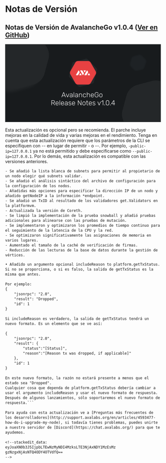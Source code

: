 # Notas de Versión

## Notas de Versión de AvalancheGo v1.0.4 \([Ver en GitHub](https://github.com/ava-labs/avalanchego/releases/tag/v1.0.4)\)

![AvalancheGo release notes v1.0.4.png](../../.gitbook/assets/AvalancheGo-release-notes-v1.0.4.png)

Esta actualización es opcional pero se recomienda. El parche incluye mejoras en la calidad de vida y varias mejoras en el rendimiento. Tenga en cuenta que esta actualización requiere que los parámetros de la CLI se especifiquen con -- en lugar de permitir - o --. Por ejemplo, `-public-ip=127.0.0.1` ya no está permitido y debe especificarse como `--public-ip=127.0.0.1`. Por lo demás, esta actualización es compatible con las versiones anteriores.

```text
- Se añadió la lista blanca de subnets para permitir al propietario de un nodo elegir qué subnets validar.
- Se añadió el análisis sintáctico del archivo de configuración para la configuración de los nodos.
- Añadidas más opciones para especificar la dirección IP de un nodo y añadido getNodeIP a la información *endpoint.
- Se añadió un TxID al resultado de los validadores get.Validators en la platformvm.
- Actualizada la versión de Coreth.
- Se limpió la implementación de la prueba snowball y añadió pruebas adicionales para alinearse con las pruebas de mutación.
- Se implementaron y optimizaron los promedios de tiempo continuo para el seguimiento de la latencia de la CPU y la red.
- Se optimizaron significativamente las asignaciones de memoria en varios lugares.
- Aumentado el tamaño de la caché de verificación de firmas.
- Reducción de las lecturas de la base de datos durante la gestión de vértices.
```

```text
• Añadido un argumento opcional includeReason to platform.getTxStatus.
Si no se proporciona, o si es falso, la salida de getTxStatus es la misma que antes.

Por ejemplo:
{
    "jsonrpc": "2.0",
    "result": "Dropped",
    "id": 1
}

Si includeReason es verdadero, la salida de getTxStatus tendrá un nuevo formato. Es un elemento que se ve así:

{
    "jsonrpc": "2.0",
    "result": {
        "status":"[Status]",
        "reason":"[Reason tx was dropped, if applicable]"
    },
    "id": 1
}

En este nuevo formato, la razón no estará presente a menos que el estado sea "Dropped".
Cualquier cosa que dependa de platform.getTxStatus debería cambiar a usar el argumento includeReason y usar el nuevo formato de respuesta. Después de algunos lanzamientos, sólo soportaremos el nuevo formato de respuesta.```

Para ayuda con esta actualización ve a [Preguntas más frecuentes de los desarrolladores](http://support.avalabs.org/en/articles/4593477-how-do-i-upgrade-my-node), si todavía tienes problemas, puedes unirte a nuestro servidor de [Discord](https://chat.avalabs.org/) para que te ayudemos.

<!--stackedit_data:
eyJoaXN0b3J5IjpbLTEwNzMyNDI4MzksLTE3NjAxNDY1MzEsMz
gzNzgxNjAsNTQ4ODY4OTVdfQ==
-->